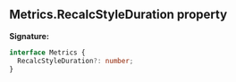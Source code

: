 ## Metrics.RecalcStyleDuration property

**Signature:**

```typescript
interface Metrics {
  RecalcStyleDuration?: number;
}
```
